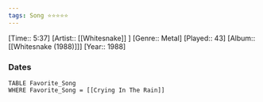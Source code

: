 ```yaml
---
tags: Song ⭐⭐⭐⭐⭐ 
---
```

[Time:: 5:37]
[Artist:: [[Whitesnake]] ]
[Genre:: Metal]
[Played:: 43]
[Album:: [[Whitesnake (1988)]]]
[Year:: 1988]
### Dates
````dataview
TABLE Favorite_Song
WHERE Favorite_Song = [[Crying In The Rain]]
````